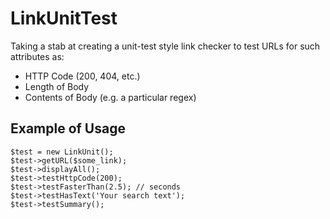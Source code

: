 # LinkUnitTest

Taking a stab at creating a unit-test style link checker to test URLs for such attributes as: 
* HTTP Code (200, 404, etc.)
* Length of Body
* Contents of Body (e.g. a particular regex)

## Example of Usage

```
$test = new LinkUnit();
$test->getURL($some_link);
$test->displayAll();
$test->testHttpCode(200);
$test->testFasterThan(2.5); // seconds
$test->testHasText('Your search text');
$test->testSummary();
```